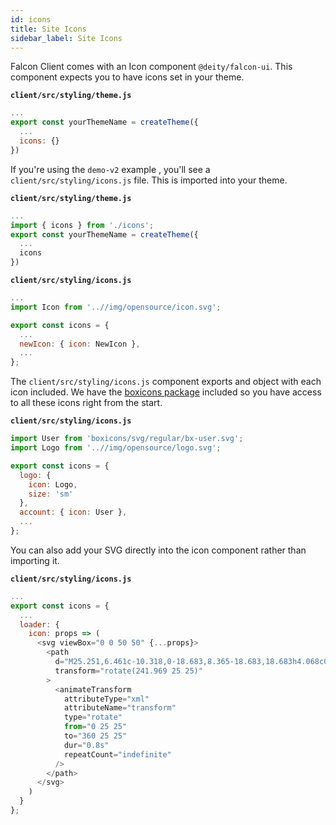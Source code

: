 ```yaml
---
id: icons
title: Site Icons
sidebar_label: Site Icons
---
```


Falcon Client comes with an Icon component `@deity/falcon-ui`. This component expects you to have icons set in your theme.

**`client/src/styling/theme.js`**
```js
...
export const yourThemeName = createTheme({
  ...
  icons: {}
})
```

If you're using the `demo-v2` example , you'll see a `client/src/styling/icons.js` file. This is imported into your theme.

**`client/src/styling/theme.js`**
```js
...
import { icons } from './icons';
export const yourThemeName = createTheme({
  ...
  icons
})
```

**`client/src/styling/icons.js`**
```js
...
import Icon from '..//img/opensource/icon.svg';

export const icons = {
  ...
  newIcon: { icon: NewIcon },
  ...
};
```

The `client/src/styling/icons.js` component exports and object with each icon included. We have the <a href="https://boxicons.com/" target="_blank" rel="noopener noreferrer">boxicons package</a> included so you have access to all these icons right from the start.

**`client/src/styling/icons.js`**
```js
import User from 'boxicons/svg/regular/bx-user.svg';
import Logo from '..//img/opensource/logo.svg';

export const icons = {
  logo: {
    icon: Logo,
    size: 'sm'
  },
  account: { icon: User },
  ...
};
```

You can also add your SVG directly into the icon component rather than importing it.

**`client/src/styling/icons.js`**
```js
...
export const icons = {
  ...
  loader: {
    icon: props => (
      <svg viewBox="0 0 50 50" {...props}>
        <path
          d="M25.251,6.461c-10.318,0-18.683,8.365-18.683,18.683h4.068c0-8.071,6.543-14.615,14.615-14.615V6.461z"
          transform="rotate(241.969 25 25)"
        >
          <animateTransform
            attributeType="xml"
            attributeName="transform"
            type="rotate"
            from="0 25 25"
            to="360 25 25"
            dur="0.8s"
            repeatCount="indefinite"
          />
        </path>
      </svg>
    )
  }
};
```
